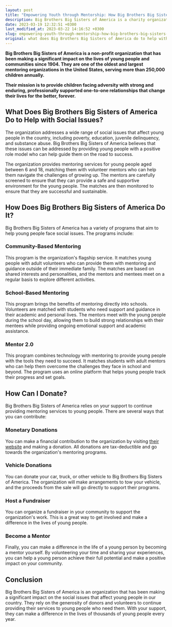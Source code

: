 ```yaml
---
layout: post
title: "Empowering Youth through Mentorship: How Big Brothers Big Sisters of America Addresses Social Issues and How to Support Their Cause"
description: Big Brothers Big Sisters of America is a charity organization that helps address social issues by matching underprivileged children with adult mentors. Through their mentoring programs and community outreach initiatives, Big Brothers Big Sisters of America provides support and guidance to help at-risk youth reach their full potential. You can make a difference by donating your time, money, or resources to help support this valuable cause. Join the movement and start making a positive impact today.
date: 2023-03-19 12:32:51 +0300
last_modified_at: 2023-03-22 14:16:52 +0300
slug: empowering-youth-through-mentorship-how-big-brothers-big-sisters-of-america-addresses-social-issues-and-how-to-support-their-cause
original: what does Big Brothers Big Sisters of America do to help with social issues as a charity, how do they do it, how can i donate?
---
```

**Big Brothers Big Sisters of America is a non-profit organization that has been making a significant impact on the lives of young people and communities since 1904. They are one of the oldest and largest mentoring organizations in the United States, serving more than 250,000 children annually.**

**Their mission is to provide children facing adversity with strong and enduring, professionally supported one-to-one relationships that change their lives for the better, forever.**

## What Does Big Brothers Big Sisters of America Do to Help with Social Issues?

The organization addresses a wide range of social issues that affect young people in the country, including poverty, education, juvenile delinquency, and substance abuse. Big Brothers Big Sisters of America believes that these issues can be addressed by providing young people with a positive role model who can help guide them on the road to success.

The organization provides mentoring services for young people aged between 6 and 18, matching them with volunteer mentors who can help them navigate the challenges of growing up. The mentors are carefully screened to ensure that they can provide a safe and supportive environment for the young people. The matches are then monitored to ensure that they are successful and sustainable.

## How Does Big Brothers Big Sisters of America Do It?

Big Brothers Big Sisters of America has a variety of programs that aim to help young people face social issues. The programs include:

### Community-Based Mentoring

This program is the organization's flagship service. It matches young people with adult volunteers who can provide them with mentoring and guidance outside of their immediate family. The matches are based on shared interests and personalities, and the mentors and mentees meet on a regular basis to explore different activities.

### School-Based Mentoring

This program brings the benefits of mentoring directly into schools. Volunteers are matched with students who need support and guidance in their academic and personal lives. The mentors meet with the young people during the school day, allowing them to build strong relationships with their mentees while providing ongoing emotional support and academic assistance.

### Mentor 2.0

This program combines technology with mentoring to provide young people with the tools they need to succeed. It matches students with adult mentors who can help them overcome the challenges they face in school and beyond. The program uses an online platform that helps young people track their progress and set goals.

## How Can I Donate?

Big Brothers Big Sisters of America relies on your support to continue providing mentoring services to young people. There are several ways that you can contribute:

### Monetary Donations

You can make a financial contribution to the organization by visiting [their website](https://www.bbbs.org/) and making a donation. All donations are tax-deductible and go towards the organization's mentoring programs.

### Vehicle Donations

You can donate your car, truck, or other vehicle to Big Brothers Big Sisters of America. The organization will make arrangements to tow your vehicle, and the proceeds from the sale will go directly to support their programs.

### Host a Fundraiser

You can organize a fundraiser in your community to support the organization's work. This is a great way to get involved and make a difference in the lives of young people.

### Become a Mentor

Finally, you can make a difference in the life of a young person by becoming a mentor yourself. By volunteering your time and sharing your experiences, you can help a young person achieve their full potential and make a positive impact on your community.

## Conclusion

Big Brothers Big Sisters of America is an organization that has been making a significant impact on the social issues that affect young people in our country. They rely on the generosity of donors and volunteers to continue providing their services to young people who need them. With your support, they can make a difference in the lives of thousands of young people every year.